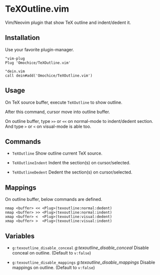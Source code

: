 # TeXOutline.vim

Vim/Neovim plugin that show TeX outline and indent/dedent it.

## Installation

Use your favorite plugin-manager.

```vim
"vim-plug
Plug 'Omochice/TeXOutline.vim'

"dein.vim
call dein#add('Omochice/TeXOutline.vim')
```

## Usage

On TeX source buffer, execute `TeXOutline` to show outline.

After this command, cursor move into outline buffer.

On outline buffer, type `>>` or `<<` on normal-mode to indent/dedent section.
And type `>` or `<` on visual-mode is able too.

## Commands

- `TeXOutline`
        Show outline current TeX source.

- `TeXOutlineIndent`
        Indent the section(s) on cursor/selected.

- `TeXOutlineDedent`
        Dedent the section(s) on cursor/selected.

## Mappings

On outline buffer, below commands are defined.

```vim
nmap <buffer> << <Plug>(texoutline:normal:dedent)
nmap <buffer> >> <Plug>(texoutline:normal:indent)
xmap <buffer> <  <Plug>(texoutline:visual:dedent)
xmap <buffer> >  <Plug>(texoutline:visual:indent)
```

## Variables

- `g:texoutline_disable_conceal`		*g:texoutline_disable_conceal*
        Disable conceal on outline. (Default to `v:false`)

- `g:texoutline_disable_mappings`		*g:texoutline_disable_mappings*
        Disable mappings on outline. (Default to `v:false`)


